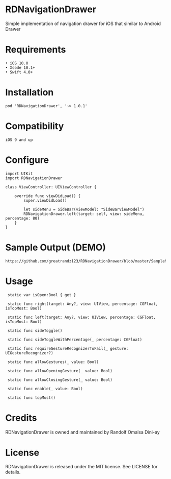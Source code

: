 # RDNavigationDrawer
Simple implementation of navigation drawer for iOS that similar to Android Drawer


# Requirements
    • iOS 10.0
    • Xcode 10.1+
    • Swift 4.0+


# Installation
    pod 'RDNavigationDrawer', '~> 1.0.1'
  
  
# Compatibility
    iOS 9 and up
  
  
# Configure

    import UIKit
    import RDNavigationDrawer

    class ViewController: UIViewController {

        override func viewDidLoad() {
            super.viewDidLoad()

            let sideMenu = SideBar(viewModel: "SideBarViewModel")
            RDNavigationDrawer.left(target: self, view: sideMenu, percentage: 80)
        }
    }


# Sample Output (DEMO)
    https://github.com/greatrandz123/RDNavigationDrawer/blob/master/SampleNavigationDrawer.png


# Usage

     static var isOpen:Bool { get }

     static func right(target: Any?, view: UIView, percentage: CGFloat, isTopMost: Bool)

     static func left(target: Any?, view: UIView, percentage: CGFloat, isTopMost: Bool)

     static func sideToggle()

     static func sideToggleWithPercentage(_ percentage: CGFloat)

     static func requireGestureRecognizerToFail(_ gesture: UIGestureRecognizer?)

     static func allowGestures(_ value: Bool)

     static func allowOpeningGesture(_ value: Bool)

     static func allowClosingGesture(_ value: Bool)

     static func enable(_ value: Bool)

     static func topMost()


# Credits
RDNavigationDrawer is owned and maintained by Randolf Omalsa Dini-ay


# License
RDNavigationDrawer is released under the MIT license. See LICENSE for details.
